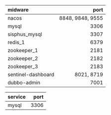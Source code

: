 | midware  | port 
| :-----| ----: 
| nacos | 8848, 9848, 9555 | 
| mysql | 3306 |
| sisphus_mysql | 3307 |
| redis_1 | 6379 |
| zookeeper_1 | 2181 |
| zookeeper_2 | 2182 |
| zookeeper_3 | 2183 |
| sentinel-dashboard | 8021, 8719 |
| dubbo-admin  | 7001 |

| service  | port
| :-----| ----:
| mysql | 3306 |
